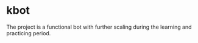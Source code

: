 # kbot
The project is a functional bot with further scaling during the learning and practicing period.
